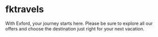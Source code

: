 # fktravels
With Exford, your journey starts here. Please be sure to explore all our offers and choose the destination just right for your next vacation.
